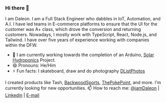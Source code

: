 ### Hi there 👋

I am Daleon. I am a Full Stack Engineer who dabbles in IoT, Automation, and A.I. I have led teams in E-commerce platforms to ensure that the UI for the customer was A+ class, which drove the conversion and returning customers. Nowadays, I mostly work with TypeScript, React, Node.js, and Tailwind. I have over five years of experience working with companies within the DFW.

- 🔭 I am currently working towards the completion of an Arduino, [Solar Hydroponics](https://github.com/IamDaleon/SolarHydroPonics) Project.
- 😄 Pronouns: He/Him
- ⚡ Fun facts: I skateboard, draw and do photography [DListPhotos](https://instagram/DListPhotos)

I created products like Tash, [BackwoodSports](https://backwoodsports.com/), [ThePokePoint](http://thepokepoint.com/), and more. 
I'm currently looking for new opportunities. 
📫 How to reach me: [@iamDaleon](https://twitter.com/iamDaleon) | [Linkedin](https://www.linkedin.com/in/daleonlisthrop/) | [E-mail](mailto:daleon86@gmail.com)

